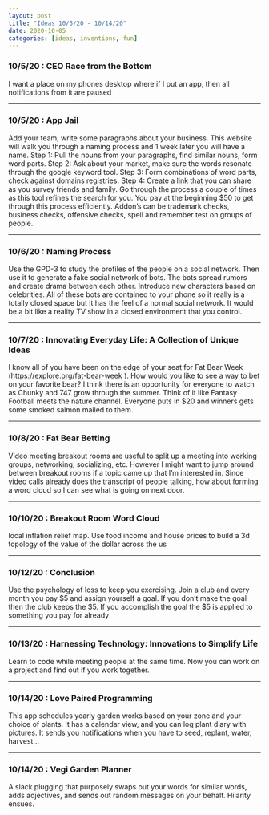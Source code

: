 ```yaml
---
layout: post
title: "Ideas 10/5/20 - 10/14/20"
date: 2020-10-05
categories: [ideas, inventions, fun]
---
```




### 10/5/20 : CEO Race from the Bottom
I want a place on my phones desktop where if I put an app, then all notifications from it are paused

---

### 10/5/20 : App Jail
Add your team, write some paragraphs about your business. This website will walk you through a naming process and 1 week later you will have a name. 
Step 1: Pull the nouns from your paragraphs, find similar nouns, form word parts. 
Step 2: Ask about your market, make sure the words resonate through the google keyword tool. 
Step 3: Form combinations of word parts, check against domains registries. 
Step 4: Create a link that you can share as you survey friends and family. Go through the process a couple of times as this tool refines the search for you. You pay at the beginning $50 to get through this process efficiently. Addon’s can be trademark checks, business checks, offensive checks, spell and remember test on groups of people.

---

### 10/6/20 : Naming Process
Use the GPD-3 to study the profiles of the people on a social network. Then use it to generate a fake social network of bots. The bots spread rumors and create drama between each other. Introduce new characters based on celebrities. All of these bots are contained to your phone so it really is a totally closed space but it has the feel of a normal social network. It would be a bit like a reality TV show in a closed environment that you control.

---

### 10/7/20 : Innovating Everyday Life: A Collection of Unique Ideas
I know all of you have been on the edge of your seat for Fat Bear Week (https://explore.org/fat-bear-week ). How would you like to see a way to bet on your favorite bear?  I think there is an opportunity for everyone to watch as Chunky and 747 grow through the summer. Think of it like Fantasy Football meets the nature channel.  Everyone puts in $20 and winners gets some smoked salmon mailed to them.

---

### 10/8/20 : Fat Bear Betting
Video meeting breakout rooms are useful to split up a meeting into working groups, networking, socializing, etc. However I might want to jump around between breakout rooms if a topic came up that I’m interested in. Since video calls already does the transcript of people talking, how about forming a word cloud so I can see what is going on next door.

---

### 10/10/20 : Breakout Room Word Cloud
local inflation relief map. Use food income and house prices to build a 3d topology of the value of the dollar across the us

---

### 10/12/20 : Conclusion
Use the psychology of loss to keep you exercising. Join a club and every month you pay $5 and assign yourself a goal. If you don’t make the goal then the club keeps the $5.  If you accomplish the goal the $5 is applied to something you pay for already

---

### 10/13/20 : Harnessing Technology: Innovations to Simplify Life
Learn to code while meeting people at the same time.  Now you can work on a project and find out if you work together.

---

### 10/14/20 : Love Paired Programming
This app schedules yearly garden works based on your zone and your choice of plants. It has a calendar view, and you can log plant diary with pictures. It sends you notifications when you have to seed, replant, water, harvest...

---

### 10/14/20 : Vegi Garden Planner
A slack plugging that purposely swaps out your words for similar words, adds adjectives, and sends out random messages on your behalf. Hilarity ensues.
